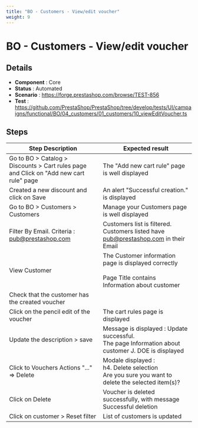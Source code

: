 ```yaml
---
title: "BO - Customers - View/edit voucher"
weight: 9
---
```


# BO - Customers - View/edit voucher
## Details
* **Component** : Core
* **Status** : Automated
* **Scenario** : https://forge.prestashop.com/browse/TEST-856
* **Test** : https://github.com/PrestaShop/PrestaShop/tree/develop/tests/UI/campaigns/functional/BO/04_customers/01_customers/10_viewEditVoucher.ts

## Steps
| Step Description | Expected result |
| ----- | ----- |
| Go to BO > Catalog > Discounts > Cart rules page and Click on "Add new cart rule" page | The "Add new cart rule" page is well displayed |
| Created a new discount and click on Save | An alert "Successful creation." is displayed |
| Go to BO > Customers > Customers | Manage your Customers page is well displayed |
| Filter By Email. Criteria : pub@prestashop.com | Customers list is filtered. Customers listed have pub@prestashop.com in their Email |
| View Customer | The Customer information page is displayed correctly<br><br>Page Title contains Information about customer |
| Check that the customer has the created voucher |  |
| Click on the pencil edit of the voucher | The cart rules page is displayed |
| Update the description > save | Message is displayed : Update successful.<br>The page Information about customer J. DOE is displayed |
| Click to Vouchers Actions "..." => Delete | Modale displayed : <br>h4. Delete selection<br>Are you sure you want to delete the selected item(s)? |
| Click on Delete | Voucher is deleted successfully, with message Successful deletion |
| Click on customer > Reset filter | List of customers is updated |
